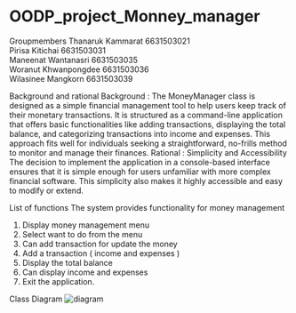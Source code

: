# OODP_project_Monney_manager

Groupmembers
Thanaruk Kammarat 6631503021  
Pirisa Kitichai 6631503031  
Maneenat Wantanasri 6631503035  
Woranut Khwanpongdee 6631503036  
Wilasinee Mangkorn 6631503039  

Background and rational
Background : The MoneyManager class is designed as a simple financial management tool to help users keep 
track of their monetary transactions. It is structured as a command-line application that offers basic functionalities
like adding transactions, displaying the total balance, and categorizing transactions into income and expenses. 
This approach fits well for individuals seeking a straightforward, no-frills method to monitor and manage their 
finances.
Rational : Simplicity and Accessibility The decision to implement the application in a console-based interface 
ensures that it is simple enough for users unfamiliar with more complex financial software. This simplicity also 
makes it highly accessible and easy to modify or extend.

List of functions
The system provides functionality for money management
1. Display money management menu
2. Select want to do from the menu
3. Can add transaction for update the money
4. Add a transaction ( income and expenses ) 
5. Display the total balance
6. Can display income and expenses 
7. Exit the application. 

Class Diagram
![diagram](pjood.drawio.png)